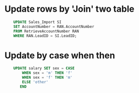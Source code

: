 # Update rows by 'Join' two table
```sql
    UPDATE Sales_Import SI
    SET AccountNumber = RAN.AccountNumber
    FROM RetrieveAccountNumber RAN
    WHERE RAN.LeadID = SI.LeadID; 
```

# Update by case when then
```sql
    UPDATE salary SET sex = CASE 
        WHEN sex = 'm' THEN 'f' 
        WHEN sex = 'f' THEN 'm' 
        ELSE 'other' 
       END
```
